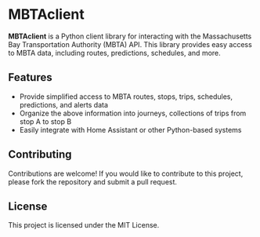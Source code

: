 # MBTAclient

**MBTAclient** is a Python client library for interacting with the Massachusetts Bay Transportation Authority (MBTA) API. This library provides easy access to MBTA data, including routes, predictions, schedules, and more.

## Features

- Provide simplified access to MBTA routes, stops, trips, schedules, predictions, and alerts data
- Organize the above information into journeys, collections of trips from stop A to stop B
- Easily integrate with Home Assistant or other Python-based systems

## Contributing

Contributions are welcome! If you would like to contribute to this project, please fork the repository and submit a pull request.

## License

This project is licensed under the MIT License.
